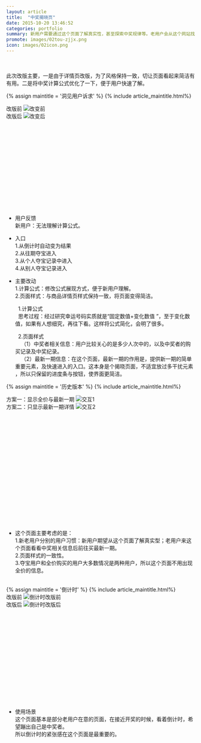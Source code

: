 ```yaml
---
layout: article
title:  "中奖揭晓页"
date: 2015-10-20 13:46:52
categories: portfolio
summary: 新用户需要通过这个页面了解真实性，甚至探索中奖规律等。老用户会从这个网站找到自己想要的，所以要权衡好。
promote: images/02tou-zjjx.png
icon: images/02icon.png
---
```

<br><br>
此次改版主要，一是由于详情页改版，为了风格保持一致，切让页面看起来简洁有有用。二是将中奖计算公式优化了一下，便于用户快速了解。


{% assign maintitle = '洞见用户诉求' %}
{% include article_maintitle.html%}


<div class="article_left_img">
	改版前
	<img src="{{ site.baseurl }}/images/02gaibanqian.png" alt="改变前" >  
	
</div>
<div class="article_right_img">
	改版后
	<img src="{{ site.baseurl }}/images/02gaibanhou.jpg" alt="改变后" >  
	
</div>
<br><br><br><br><br><br><br><br><br><br><br><br><br><br>

* <span class="article_subtitle">用户反馈</span>  <br />
新用户：无法理解计算公式。

* <span class="article_subtitle">入口</span>  <br />
1.从倒计时自动变为结果<br>
2.从往期夺宝进入<br>
3.从个人夺宝记录中进入<br>
4.从别人夺宝记录进入<br>

* <span class="article_subtitle">主要改动</span>  <br />
1.计算公式：修改公式展现方式，便于新用户理解。<br>
2.页面样式：与商品详情页样式保持一致，将页面变得简洁。<br>

	&nbsp;&nbsp;1.计算公式<br>
	&nbsp;&nbsp;思考过程：经过研究幸运号码实质就是“固定数值+变化数值 ”，至于变化数值，如果有人想细究，再往下看。这样将公式简化，会明了很多。<br>

	&nbsp;&nbsp;2.页面样式<br>
&nbsp;&nbsp;&nbsp;&nbsp;（1）中奖者相关信息：用户比较关心的是多少人次中的，以及中奖者的购买记录及中奖纪录。<br>
&nbsp;&nbsp;&nbsp;&nbsp;（2）最新一期信息：在这个页面，最新一期的作用是，提供新一期的简单重要元素，及快速进入的入口。这本身是个揭晓页面，不适宜放过多干扰元素								，所以只保留的进度条与按钮，使界面更简洁。



{% assign maintitle = '历史版本' %}
{% include article_maintitle.html%}

<div class="article_left_img">
	方案一：显示全价与最新一期
	<img src="{{ site.baseurl }}/images/02jiaohu1.png" alt="交互1" >  
</div>
<div class="article_right_img">
	方案二：只显示最新一期详情
	<img src="{{ site.baseurl }}/images/02jiaohu2.png" alt="交互2" >  
</div>

<br><br><br><br><br><br><br><br><br><br><br><br><br><br><br><br><br>


* <span class="article_subtitle">这个页面主要考虑的是：</span>  <br />
1.新老用户分别的用户习惯：新用户期望从这个页面了解真实型；老用户来这个页面看看中奖相关信息后前往买最新一期。<br>
2.页面样式的一致性。<br>
3.夺宝用户和全价购买的用户大多数情况是两种用户，所以这个页面不用出现全价的信息。
<br>
{% assign maintitle = '倒计时' %}
{% include article_maintitle.html%}
<div class="article_left_img">
	改版前
	<img src="{{ site.baseurl }}/images/02djsgaibanqian.png" alt="倒计时改版前" >  
</div>
<div class="article_right_img">
	改版后
	<img src="{{ site.baseurl }}/images/02djsgaibanhou.jpg" alt="倒计时改版后" >  
</div>

<br><br><br><br><br><br><br><br><br><br><br><br><br><br>

* <span class="article_subtitle">使用场景</span>  <br />
这个页面基本是部分老用户在意的页面，在接近开奖的时候，看着倒计时，希望蹦出自己是中奖者。<br>
所以倒计时的紧张感在这个页面是最重要的。<br>

<br><br><br>
